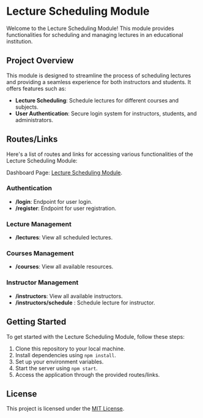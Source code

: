 # Lecture Scheduling Module

Welcome to the Lecture Scheduling Module! This module provides functionalities for scheduling and managing lectures in an educational institution.

## Project Overview

This module is designed to streamline the process of scheduling lectures and providing a seamless experience for both instructors and students. It offers features such as:

- **Lecture Scheduling**: Schedule lectures for different courses and subjects.
- **User Authentication**: Secure login system for instructors, students, and administrators.

## Routes/Links

Here's a list of routes and links for accessing various functionalities of the Lecture Scheduling Module:

Dashboard Page: [Lecture Scheduling Module](https://lectureschedulerclient.onrender.com). 

### Authentication

- **/login**: Endpoint for user login.
- **/register**: Endpoint for user registration.

### Lecture Management

- **/lectures**: View all scheduled lectures.

### Courses Management

- **/courses**: View all available resources.

### Instructor Management

- **/instructors**: View all available instructors.
- **/instructors/schedule** : Schedule lecture for instructor. 

## Getting Started

To get started with the Lecture Scheduling Module, follow these steps:

1. Clone this repository to your local machine.
2. Install dependencies using `npm install`.
3. Set up your environment variables.
4. Start the server using `npm start`.
5. Access the application through the provided routes/links.

## License

This project is licensed under the [MIT License](LICENSE).

